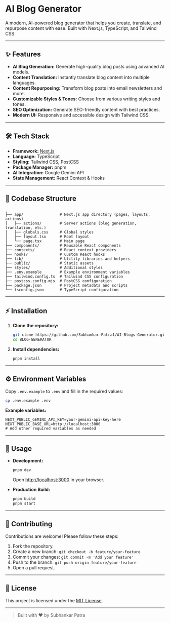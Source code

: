 # AI Blog Generator

A modern, AI-powered blog generator that helps you create, translate, and repurpose content with ease. Built with Next.js, TypeScript, and Tailwind CSS.

---

## ✨ Features

- **AI Blog Generation:** Generate high-quality blog posts using advanced AI models.
- **Content Translation:** Instantly translate blog content into multiple languages.
- **Content Repurposing:** Transform blog posts into email newsletters and more.
- **Customizable Styles & Tones:** Choose from various writing styles and tones.
- **SEO Optimization:** Generate SEO-friendly content with best practices.
- **Modern UI:** Responsive and accessible design with Tailwind CSS.

---

## 🛠 Tech Stack

- **Framework:** [Next.js](https://nextjs.org/)
- **Language:** TypeScript
- **Styling:** Tailwind CSS, PostCSS
- **Package Manager:** pnpm
- **AI Integration:** Google Gemini API
- **State Management:** React Context & Hooks

---

## 📁 Codebase Structure

```
.
├── app/                # Next.js app directory (pages, layouts, actions)
│   ├── actions/        # Server actions (blog generation, translation, etc.)
│   ├── globals.css     # Global styles
│   ├── layout.tsx      # Root layout
│   └── page.tsx        # Main page
├── components/         # Reusable React components
├── contexts/           # React context providers
├── hooks/              # Custom React hooks
├── lib/                # Utility libraries and helpers
├── public/             # Static assets
├── styles/             # Additional styles
├── .env.example        # Example environment variables
├── tailwind.config.ts  # Tailwind CSS configuration
├── postcss.config.mjs  # PostCSS configuration
├── package.json        # Project metadata and scripts
└── tsconfig.json       # TypeScript configuration
```

---

## ⚡ Installation

1. **Clone the repository:**

   ```sh
   git clone https://github.com/Subhankar-Patra1/AI-Blogs-Generator.git
   cd BLOG-GENERATOR
   ```

2. **Install dependencies:**
   ```sh
   pnpm install
   ```

---

## ⚙️ Environment Variables

Copy `.env.example` to `.env` and fill in the required values:

```sh
cp .env.example .env
```

**Example variables:**

```
NEXT_PUBLIC_GEMINI_API_KEY=your-gemini-api-key-here
NEXT_PUBLIC_BASE_URL=http://localhost:3000
# Add other required variables as needed
```

---

## 🚀 Usage

- **Development:**

  ```sh
  pnpm dev
  ```

  Open [http://localhost:3000](http://localhost:3000) in your browser.

- **Production Build:**
  ```sh
  pnpm build
  pnpm start
  ```

---

## 🤝 Contributing

Contributions are welcome! Please follow these steps:

1. Fork the repository.
2. Create a new branch: `git checkout -b feature/your-feature`
3. Commit your changes: `git commit -m 'Add your feature'`
4. Push to the branch: `git push origin feature/your-feature`
5. Open a pull request.

---

## 📄 License

This project is licensed under the [MIT License](LICENSE).

---

> Built with ❤️ by Subhankar Patra

